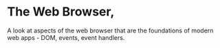 # The Web Browser,

A look at aspects of the web browser that are the foundations of modern web apps - DOM, events, event handlers.